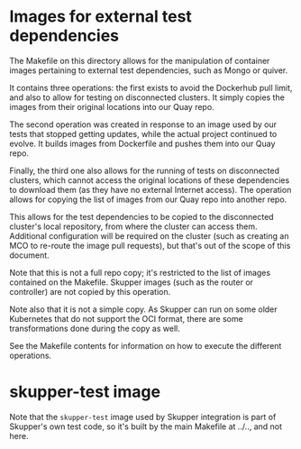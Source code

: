 # Images for external test dependencies

The Makefile on this directory allows for the manipulation of container images
pertaining to external test dependencies, such as Mongo or quiver.

It contains three operations: the first exists to avoid the Dockerhub pull
limit, and also to allow for testing on disconnected clusters.  It simply
copies the images from their original locations into our Quay repo.

The second operation was created in response to an image used by our tests that
stopped getting updates, while the actual project continued to evolve.  It
builds images from Dockerfile and pushes them into our Quay repo.

Finally, the third one also allows for the running of tests on disconnected
clusters, which cannot access the original locations of these dependencies to
download them (as they have no external Internet access).  The operation allows
for copying the list of images from our Quay repo into another repo.

This allows for the test dependencies to be copied to the disconnected
cluster's local repository, from where the cluster can access them.  Additional
configuration will be required on the cluster (such as creating an MCO to
re-route the image pull requests), but that's out of the scope of this
document.

Note that this is not a full repo copy; it's restricted to the list of images
contained on the Makefile.  Skupper images (such as the router or controller)
are not copied by this operation.

Note also that it is not a simple copy.  As Skupper can run on some older
Kubernetes that do not support the OCI format, there are some transformations
done during the copy as well.

See the Makefile contents for information on how to execute the different
operations.


# skupper-test image

Note that the `skupper-test` image used by Skupper integration is part of
Skupper's own test code, so it's built by the main Makefile at ../.., and not
here.
